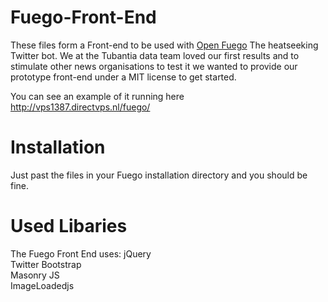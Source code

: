 Fuego-Front-End
===============

These files form a Front-end to be used with <a href="http://niemanlab.github.io/openfuego/" target="_blank">Open Fuego</a> The heatseeking Twitter bot.
We at the Tubantia data team loved our first results and to stimulate other news organisations to test it we
wanted to provide our prototype front-end under a MIT license to get started.

You can see an example of it running here <a href="http://vps1387.directvps.nl/fuego/" target="_blank">http://vps1387.directvps.nl/fuego/</a>

Installation
===============
Just past the files in your Fuego installation directory and you should be fine.

Used Libaries
================
The Fuego Front End uses:
jQuery<br />
Twitter Bootstrap<br />
Masonry JS<br />
ImageLoadedjs<br />


